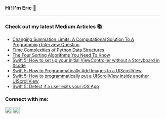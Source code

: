 ### Hi! I'm Eric 👋

---

### Check out my latest Medium Articles 📚
<!-- BLOG-POST-LIST:START -->
- [Changing Summation Limits: A Computational Solution To A Programming Interview Question](https://medium.com/@ericgustin/changing-summation-limits-a-computational-solution-to-a-programming-interview-question-25db3faf59e0?source=rss-4452fe59e597------2)
- [Time Complexities of Python Data Structures](https://medium.com/@ericgustin/time-complexities-of-python-data-structures-d2daa25bf515?source=rss-4452fe59e597------2)
- [The Four Sorting Algorithms You Need To Know](https://medium.com/swlh/the-four-sorting-algorithms-you-need-to-know-9dd14f6ba13b?source=rss-4452fe59e597------2)
- [Swift 5: How to set up your initial ViewController without a Storyboard in Xcode](https://medium.com/@ericgustin/swift-5-how-to-set-up-your-initial-viewcontroller-without-a-storyboard-in-xcode-cd5615182c9d?source=rss-4452fe59e597------2)
- [Swift 5: How to Programmatically Add Images to a UIScrollView](https://medium.com/swlh/swift-5-how-to-programmatically-add-images-to-a-uiscrollview-ee5b97aa2e00?source=rss-4452fe59e597------2)
- [Swift 5: How to programmatically put a UIScrollView inside another UIScrollView](https://medium.com/@ericgustin/swift-5-how-to-programmatically-put-a-uiscrollview-inside-another-uiscrollview-24330761588f?source=rss-4452fe59e597------2)
- [Swift 5: Detect if a user exits your iOS App](https://medium.com/@ericgustin/swift-5-detect-if-a-user-exits-your-ios-app-7351db54a279?source=rss-4452fe59e597------2)
<!-- BLOG-POST-LIST:END -->

### Connect with me:
[<img align="left" alt="EricGustin | LinkedIn" width="22px" src="https://cdn.jsdelivr.net/npm/simple-icons@v3/icons/linkedin.svg" />][linkedin]
[<img align="left" alt="EricGustin | LinkedIn" width="22px" src="https://cdn.jsdelivr.net/npm/simple-icons@v3/icons/medium.svg" />][medium]

[linkedin]: https://www.linkedin.com/in/eric-gustin-927918168/
[medium]: https://medium.com/@ericgustin
